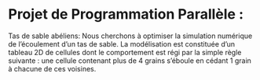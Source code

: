 # Projet de Programmation Parallèle :

Tas de sable abéliens:
Nous cherchons à optimiser la simulation numérique de l’écoulement d’un tas de sable. La modélisation est constituée d’un tableau 2D de cellules dont le comportement est régi par la simple règle suivante : une cellule contenant plus de 4 grains s’éboule en cédant 1 grain à chacune de ces voisines.
